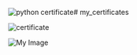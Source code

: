 ![python certificate](https://github.com/user-attachments/assets/67412630-d3f4-4b6f-9c95-366ed36ac15b)# my_certificates






![certificate](https://github.com/user-attachments/assets/014109f2-da51-497b-ac4a-1c9c23539ab5)








![My Image](assets/IITschool_DS|AI_certificate.jpg)

